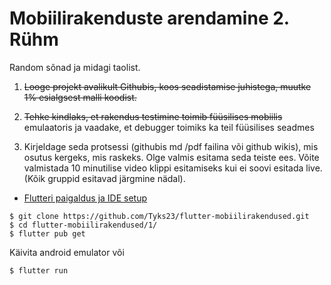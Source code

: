 # Mobiilirakenduste arendamine 2. Rühm

Random sõnad ja midagi taolist.

1. ~~Looge projekt avalikult Githubis, koos seadistamise juhistega, muutke 1% esialgsest malli koodist.~~ 
   
2. ~~Tehke kindlaks, et rakendus testimine toimib füüsilises mobiilis~~
   emulaatoris ja vaadake, et debugger toimiks ka teil füüsilises seadmes

3.  Kirjeldage seda protsessi (githubis md /pdf failina või github wikis), mis osutus kergeks, mis raskeks. Olge valmis esitama seda teiste ees. Võite valmistada 10 minutilise video klippi esitamiseks kui ei soovi esitada live. (Kõik gruppid esitavad järgmine nädal).

- [Flutteri paigaldus ja IDE setup](https://docs.flutter.dev/get-started/install)

```
$ git clone https://github.com/Tyks23/flutter-mobiilirakendused.git
$ cd flutter-mobiilirakendused/1/
$ flutter pub get  
```
Käivita android emulator või 
```
$ flutter run
```




